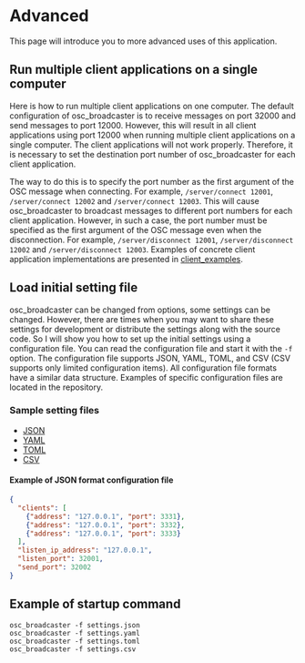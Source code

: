 # Advanced

This page will introduce you to more advanced uses of this application.

## Run multiple client applications on a single computer

Here is how to run multiple client applications on one computer.
The default configuration of osc_broadcaster is to receive messages on port 32000 and send messages to port 12000.
However, this will result in all client applications using port 12000 when running multiple client applications on a single computer.
The client applications will not work properly.
Therefore, it is necessary to set the destination port number of osc_broadcaster for each client application.

The way to do this is to specify the port number as the first argument of the OSC message when connecting.
For example, `/server/connect 12001`, `/server/connect 12002` and `/server/connect 12003`.
This will cause osc_broadcaster to broadcast messages to different port numbers for each client application.
However, in such a case, the port number must be specified as the first argument of the OSC message even when the disconnection.
For example, `/server/disconnect 12001`, `/server/disconnect 12002` and `/server/disconnect 12003`.
Examples of concrete client application implementations are presented in [client_examples](./client_examples).

## Load initial setting file

osc_broadcaster can be changed from options, some settings can be changed.
However, there are times when you may want to share these settings for development or distribute the settings along with the source code.
So I will show you how to set up the initial settings using a configuration file.
You can read the configuration file and start it with the `-f` option.
The configuration file supports JSON, YAML, TOML, and CSV (CSV supports only limited configuration items).
All configuration file formats have a similar data structure.
Examples of specific configuration files are located in the repository.

### Sample setting files

- [JSON](https://github.com/enkatsu/osc_broadcaster/blob/main/docs/setting_examples/settings.json)
- [YAML](https://github.com/enkatsu/osc_broadcaster/blob/main/docs/setting_examples/settings.yaml)
- [TOML](https://github.com/enkatsu/osc_broadcaster/blob/main/docs/setting_examples/settings.toml)
- [CSV](https://github.com/enkatsu/osc_broadcaster/blob/main/docs/setting_examples/settings.csv)

#### Example of JSON format configuration file

```json
{
  "clients": [
    {"address": "127.0.0.1", "port": 3331},
    {"address": "127.0.0.1", "port": 3332},
    {"address": "127.0.0.1", "port": 3333}
  ],
  "listen_ip_address": "127.0.0.1",
  "listen_port": 32001,
  "send_port": 32002
}
```

## Example of startup command

```shell
osc_broadcaster -f settings.json
osc_broadcaster -f settings.yaml
osc_broadcaster -f settings.toml
osc_broadcaster -f settings.csv
```

